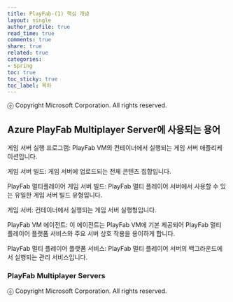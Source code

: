 ```yaml
---
title: PlayFab-(1) 핵심 개념
layout: single
author_profile: true
read_time: true
comments: true
share: true
related: true
categories:
- Spring
toc: true
toc_sticky: true
toc_label: 목차
---
```


ⓒ Copyright Microsoft Corporation. All rights reserved.

## Azure PlayFab Multiplayer Server에 사용되는 용어

게임 서버 실행 프로그램: PlayFab VM의 컨테이너에서 실행되는 게임 서버 애플리케이션입니다.

게임 서버 빌드: 게임 서버에 업로드되는 전체 콘텐츠 집합입니다.

PlayFab 멀티플레이어 게임 서버 빌드: PlayFab 멀티 플레이어 서버에서 사용할 수 있는 유일한 게임 서버 빌드 유형입니다.

게임 서버: 컨테이너에서 실행되는 게임 서버 실행형입니다. 

PlayFab VM 에이전트: 이 에이전트는 PlayFab VM에 기본 제공되어 PlayFab 멀티 플레이어 플랫폼 서비스와 주요 서버 상호 작용을 용이하게 합니다.

PlayFab 멀티 플레이어 플랫폼 서비스: PlayFab 멀티 플레이어 서버의 백그라운드에서 실행되는 관리 서비스입니다.

### PlayFab Multiplayer Servers



ⓒ Copyright Microsoft Corporation. All rights reserved.